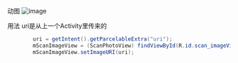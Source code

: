 动图
![image](https://github.com/waterCode/ScanImageProject)


用法
uri是从上一个Activity里传来的
```java
        uri = getIntent().getParcelableExtra("uri");
        mScanImageView = (ScanPhotoView) findViewById(R.id.scan_imageView);
        mScanImageView.setImageURI(uri);
```